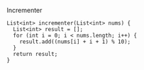 Incrementer

    List<int> incrementer(List<int> nums) {
      List<int> result = [];
      for (int i = 0; i < nums.length; i++) {
        result.add((nums[i] + i + 1) % 10);
      }
      return result;
    }

